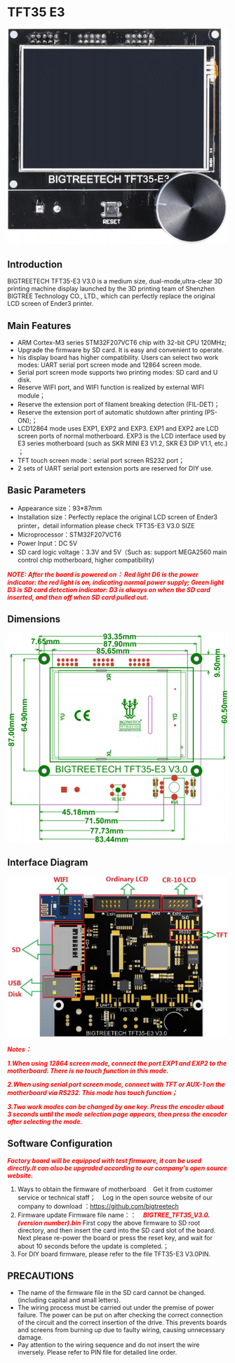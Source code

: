 # TFT35 E3

<img src=img/TFT35_E3/TFT35_E3_Title.png width="600" />

## **Introduction**

BIGTREETECH TFT35-E3 V3.0 is a medium size, dual-mode,ultra-clear 3D printing machine display launched by the 3D printing team of Shenzhen BIGTREE Technology CO., LTD., which can perfectly replace the original LCD screen of Ender3 printer.

## **Main Features**

- ARM Cortex-M3 series STM32F207VCT6 chip with 32-bit CPU 120MHz;
- Upgrade the firmware by SD card. It is easy and convenient to operate.
- his display board has higher compatibility. Users can select two work modes: UART serial port screen mode and 12864 screen mode.
- Serial port screen mode supports two printing modes: SD card and U disk.
- Reserve WIFI port, and WIFI function is realized by external WIFI module；
- Reserve the extension port of filament breaking detection (FIL-DET)；
- Reserve the extension port of automatic shutdown after printing (PS-ON);；
- LCD12864 mode uses EXP1, EXP2 and EXP3. EXP1 and EXP2 are LCD screen ports of normal motherboard. EXP3 is the LCD interface used by E3 series motherboard (such as SKR MINI E3 V1.2, SKR E3 DIP V1.1, etc.) ；
- TFT touch screen mode：serial port screen RS232 port；
- 2 sets of UART serial port extension ports are reserved for DIY use.

## **Basic Parameters**

- Appearance size：93*87mm
- Installation size：Perfectly replace the original LCD screen of Ender3 printer，detail information please check TFT35-E3 V3.0 SIZE
- Microprocessor：STM32F207VCT6
- Power Input：DC 5V
- SD card logic voltage：3.3V and 5V（Such as: support MEGA2560 main control chip motherboard, higher compatibility)

<font  color="red">***NOTE: After the board is powered on：
Red light D6 is the power indicator: the red light is on, indicating normal
power supply;
Green light D3 is SD card detection indicator: D3 is always on when the SD 
card inserted, and then off when SD card pulled out.***</font>

## **Dimensions**

<img src=img/TFT35_E3/TFT35_E3_Diagram.png width="600" />

## **Interface Diagram**

<img src=img/TFT35_E3/TFT35_E3_Interface.png width="600" />

<font  color="red">***Notes：***</font>

<font  color="red">***1.When using 12864 screen mode, connect the port EXP1 and EXP2 to the motherboard. There is no touch function in this mode.***</font>

<font  color="red">***2.When using serial port screen mode, connect with TFT or AUX-1 on the motherboard via RS232. This mode has touch function；***</font>

<font  color="red">***3.Two work modes can be changed by one key. Press the encoder about 3 seconds until the mode selection page appears, then press the encoder after selecting the mode.***</font>

## **Software Configuration**

<font  color="red">***Factory board will be equipped with test firmware, it can be used directly.It can also be upgraded according to our company's open source website.***</font>

1. Ways to obtain the firmware of motherboard&#x000A;&nbsp;&nbsp;&nbsp;Get it from customer service or technical staff；&#x000A;&nbsp;&nbsp;&nbsp;Log in the open source website of our company to download ：https://github.com/bigtreetech
2. Firmware update&#x000A;Firmware file name：：&#x000A;&nbsp;&nbsp;&nbsp;<font  color="red">***BIGTREE_TFT35_V3.0. (version number).bin***</font>&#x000A;First copy the above firmware to SD root directory, and then insert the card into the SD card slot of the board. Next please re-power the board or press the reset key, and wait for about 10 seconds before the update is completed.；
3. For DIY board firmware, please refer to the file TFT35-E3 V3.0PIN.

## **PRECAUTIONS**

- The name of the firmware file in the SD card cannot be changed. (including capital and small letters).
- The wiring process must be carried out under the premise of power failure. The power can be put on after checking the correct connection of the circuit and the correct insertion of the drive. This prevents boards and screens from burning up due to faulty wiring, causing unnecessary damage.
- Pay attention to the wiring sequence and do not insert the wire inversely. Please refer to PIN file for detailed line order.

